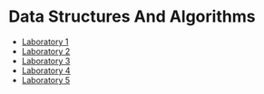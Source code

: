# Data Structures And Algorithms


<ul>
     <li><a href="https://github.com/munteanumarco/UniversityProjects/tree/main/Year%20I/Second%20Semester/Data%20Structures%20And%20Algorithms/SparseLineMatrix%20L1%20-%203">Laboratory 1</a></li>
     <li><a href="https://github.com/munteanumarco/UniversityProjects/tree/main/Year%20I/Second%20Semester/Data%20Structures%20And%20Algorithms/SortedIndexedList%20L2%20-%2029">Laboratory 2</a></li>
     <li><a href="https://github.com/munteanumarco/UniversityProjects/tree/main/Year%20I/Second%20Semester/Data%20Structures%20And%20Algorithms/SortedIteratedList%20L3%20-%2028">Laboratory 3</a></li>
     <li><a href="https://github.com/munteanumarco/UniversityProjects/tree/main/Year%20I/Second%20Semester/Data%20Structures%20And%20Algorithms/SortedMultiMap%20L4%20-%2039">Laboratory 4</a></li>
     <li><a href="https://github.com/munteanumarco/UniversityProjects/tree/main/Year%20I/Second%20Semester/Data%20Structures%20And%20Algorithms/SortedBag%20L5%20-%206">Laboratory 5</a></li>
</ul>
